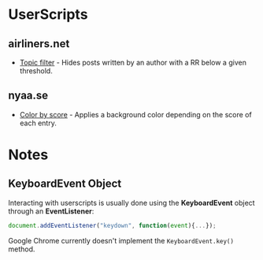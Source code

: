 # UserScripts

## airliners.net

* [Topic filter](https://github.com/MatthieuMichon/UserScripts/blob/master/airliners.net/forum_topic_filter/) - Hides posts written by an author with a RR below a given threshold.

## nyaa.se

* [Color by score](https://github.com/MatthieuMichon/UserScripts/blob/master/nyaa.se/color_by_score/) - Applies a background color depending on the score of each entry.

# Notes

## KeyboardEvent Object

Interacting with userscripts is usually done using the **KeyboardEvent** object through an **EventListener**:

```js
document.addEventListener("keydown", function(event){...});
```
Google Chrome currently doesn't implement the `KeyboardEvent.key()` method.
